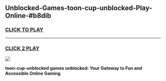 
## Unblocked-Games-toon-cup-unblocked-Play-Online-#b8dib
<h3>
<a href="https://premium.freeplayer.one?title=toon-cup-unblocked&ref=27F">CLICK TO PLAY</a></h3>
<hr>

<h3>
<a href="https://premium.freeplayer.one?title=toon-cup-unblocked&ref=27F">CLICK 2 PLAY</a>
  
</h3>

<a href="https://premium.freeplayer.one?title=toon-cup-unblocked&ref=27F"><img src="https://clearcache.store/games.png"></a>


**toon-cup-unblocked games unblocked: Your Gateway to Fun and Accessible Online Gaming**
